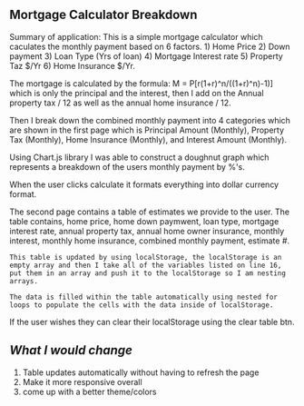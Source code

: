 **Mortgage Calculator Breakdown**
----------------------------------------------------------------------------------------
Summary of application: This is a simple mortgage calculator which caculates the monthly payment based on 6 factors.
    1) Home Price   2) Down payment     3) Loan Type (Yrs of loan)     4) Mortgage Interest rate        5) Property Taz $/Yr     6) Home Insurance $/Yr.

The mortgage is calculated by the formula: M = P[r(1+r)^n/((1+r)^n)-1)] which is only the principal and the interest, then I add on the Annual property tax /  12
as well as the annual home insurance / 12. 

Then I break down the combined monthly payment into 4 categories which are shown in the first page which is Principal Amount (Monthly), Property Tax (Monthly), Home Insurance (Monthly), and Interest Amount (Monthly).

Using Chart.js library I was able to construct a doughnut graph which represents a breakdown of the users monthly payment by %'s.

When the user clicks calculate it formats everything into dollar currency format. 

The second page contains a table of estimates we provide to the user. 
    The table contains, home price, home down paymwent, loan type, mortgage interest rate, annual property tax, annual home owner insurance, monthly interest, monthly home insurance, combined monthly payment, estimate #. 

    This table is updated by using localStorage, the localStorage is an empty array and then I take all of the variables listed on line 16, put them in an array and push it to the localStorage so I am nesting arrays.

    The data is filled within the table automatically using nested for loops to populate the cells with the data inside of localStorage. 

If the user wishes they can clear their localStorage using the clear table btn. 


*What I would change*
--------------------------------------
1. Table updates automatically without having to refresh the page
2. Make it more responsive overall
3. come up with a better theme/colors
